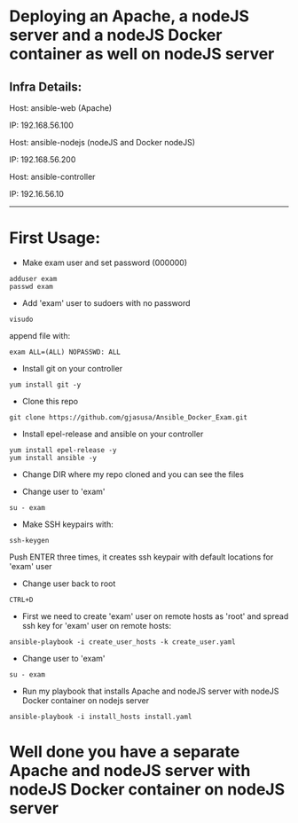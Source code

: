 # Deploying an Apache, a nodeJS server and a nodeJS Docker container as well on nodeJS server

Infra Details:
---
Host: ansible-web (Apache)

IP: 192.168.56.100

Host: ansible-nodejs (nodeJS and Docker nodeJS)

IP: 192.168.56.200

Host: ansible-controller

IP: 192.16.56.10

---
# First Usage:
  * Make exam user and set password (000000)
  ~~~
  adduser exam
  passwd exam
  ~~~
  
  * Add 'exam' user to sudoers with no password
  ~~~
  visudo
  ~~~
  append file with:
  ~~~
  exam ALL=(ALL) NOPASSWD: ALL
  ~~~
  
  * Install git on your controller
  ~~~
  yum install git -y
  ~~~
  
  * Clone this repo
  ~~~
  git clone https://github.com/gjasusa/Ansible_Docker_Exam.git
  ~~~
  
  * Install epel-release and ansible on your controller
  ~~~
  yum install epel-release -y
  yum install ansible -y
  ~~~
  
  * Change DIR where my repo cloned and you can see the files
  
  * Change user to 'exam'
  ~~~
  su - exam
  ~~~
  
  * Make SSH keypairs with:
  ~~~
  ssh-keygen
  ~~~
  
  Push ENTER three times, it creates ssh keypair with default locations for 'exam' user
  
  * Change user back to root
  ~~~
  CTRL+D
  ~~~
  
  * First we need to create 'exam' user on remote hosts as 'root' and spread ssh key for 'exam' user on remote hosts:
  ~~~
  ansible-playbook -i create_user_hosts -k create_user.yaml
  ~~~
  
  * Change user to 'exam'
  ~~~
  su - exam
  ~~~
  
  * Run my playbook that installs Apache and nodeJS server with nodeJS Docker container on nodejs server
  ~~~
  ansible-playbook -i install_hosts install.yaml
  ~~~
  
  # Well done you have a separate Apache and nodeJS server with nodeJS Docker container on nodeJS server
  
  
  
 

  
